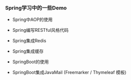 ### Spring学习中的一些Demo

- Spring中AOP的使用
- Spring编写RESTful风格代码
- Spring集成Redis
- Spring集成缓存

- SpringBoot的使用
- SpringBoot集成JavaMail (Freemarker / Thymeleaf 模板)